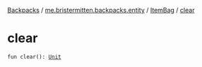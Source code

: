 [Backpacks](../../index.md) / [me.bristermitten.backpacks.entity](../index.md) / [ItemBag](index.md) / [clear](./clear.md)

# clear

`fun clear(): `[`Unit`](https://kotlinlang.org/api/latest/jvm/stdlib/kotlin/-unit/index.html)